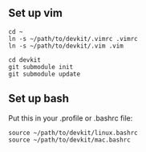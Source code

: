 ## Set up vim

    cd ~
    ln -s ~/path/to/devkit/.vimrc .vimrc 
    ln -s ~/path/to/devkit/.vim .vim

    cd devkit
    git submodule init
    git submodule update

## Set up bash

Put this in your .profile or .bashrc file:

    source ~/path/to/devkit/linux.bashrc
    source ~/path/to/devkit/mac.bashrc

